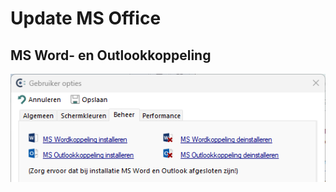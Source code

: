 # Update MS Office

## MS Word- en Outlookkoppeling



![Beheer Office020](img/beheer-office020.png)
